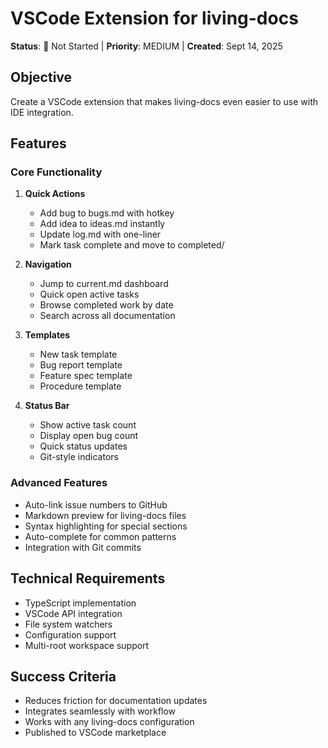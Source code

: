# VSCode Extension for living-docs

**Status**: 🔴 Not Started | **Priority**: MEDIUM | **Created**: Sept 14, 2025

## Objective
Create a VSCode extension that makes living-docs even easier to use with IDE integration.

## Features

### Core Functionality
1. **Quick Actions**
   - Add bug to bugs.md with hotkey
   - Add idea to ideas.md instantly
   - Update log.md with one-liner
   - Mark task complete and move to completed/

2. **Navigation**
   - Jump to current.md dashboard
   - Quick open active tasks
   - Browse completed work by date
   - Search across all documentation

3. **Templates**
   - New task template
   - Bug report template
   - Feature spec template
   - Procedure template

4. **Status Bar**
   - Show active task count
   - Display open bug count
   - Quick status updates
   - Git-style indicators

### Advanced Features
- Auto-link issue numbers to GitHub
- Markdown preview for living-docs files
- Syntax highlighting for special sections
- Auto-complete for common patterns
- Integration with Git commits

## Technical Requirements
- TypeScript implementation
- VSCode API integration
- File system watchers
- Configuration support
- Multi-root workspace support

## Success Criteria
- Reduces friction for documentation updates
- Integrates seamlessly with workflow
- Works with any living-docs configuration
- Published to VSCode marketplace